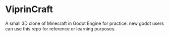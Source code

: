 # ViprinCraft
A small 3D clone of Minecraft in Godot Engine for practice. new godot users can use this repo for reference or learning purposes.
